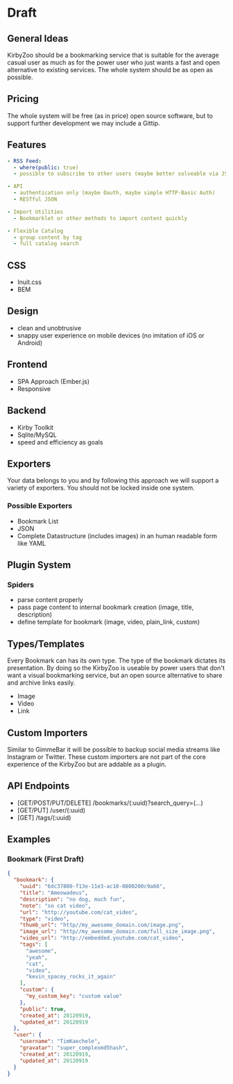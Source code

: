 # Draft

## General Ideas
KirbyZoo should be a bookmarking service that is suitable for the average casual user as much as for the power user who just wants a fast and open alternative to existing services.
The whole system should be as open as possible. 

## Pricing
The whole system will be free (as in price) open source software, but to support further development we may include a Gittip.


## Features

```yaml
- RSS Feed:
  - where(public: true)
  - possible to subscribe to other users (maybe better solveable via JSON)

- API
  - authentication only (maybe Oauth, maybe simple HTTP-Basic Auth)
  - RESTful JSON

- Import Utilities
  - Bookmarklet or other methods to import content quickly

- Flexible Catalog
  - group content by tag
  - full catalog search
```

## CSS
- Inuit.css
- BEM

## Design 

- clean and unobtrusive
- snappy user experience on mobile devices (no imitation of iOS or Android)

## Frontend

- SPA Approach (Ember.js)
- Responsive

## Backend
- Kirby Toolkit
- Sqlite/MySQL
- speed and efficiency as goals

## Exporters

Your data belongs to you and by following this approach we will support a variety of exporters. You should not be locked inside one system.

### Possible Exporters
- Bookmark List
- JSON 
- Complete Datastructure (includes images) in an human readable form like YAML

## Plugin System

### Spiders
- parse content properly
- pass page content to internal bookmark creation (image, title, description)
- define template for bookmark (image, video, plain_link, custom)

## Types/Templates
Every Bookmark can has its own type. The type of the bookmark dictates its presentation. By doing so the KirbyZoo is useable by power users that don't want a visual bookmarking service, but an open source alternative to share and archive links easily. 

- Image
- Video
- Link

## Custom Importers
Similar to GimmeBar it will be possible to backup social media streams like Instagram or Twitter. These custom importers are not part of the core experience of the KirbyZoo but are addable as a plugin.

## API Endpoints

- [GET/POST/PUT/DELETE] /bookmarks/(:uuid)?search_query=(…)
- [GET/PUT] /user/(:uuid)
- [GET] /tags/(:uuid)

 

## Examples

### Bookmark (First Draft)

```json
{
  "bookmark": {
    "uuid": "6dc37800-f13e-11e3-ac10-0800200c9a66",
    "title": "Ameowadeus",
    "description": "no dog, much fun",
    "note": "so cat video",
    "url": "http://youtube.com/cat_video",
    "type": "video",
    "thumb_url": "http//my_awesome_domain.com/image.png",
    "image_url": "http//my_awesome_domain.com/full_size_image.png",
    "video_url": "http://embedded.youtube.com/cat_video",
    "tags": [
      "awesome",
      "yeah",
      "cat",
      "video",
      "kevin_spacey_rocks_it_again"
    ],
    "custom": {
      "my_custom_key": "custom value"
    },
    "public": true,
    "created_at": 20120919,
    "updated_at": 20120919
  },
  "user": {
    "username": "TimKaechele",
    "gravatar": "super_complexmd5hash",
    "created_at": 20120919,
    "updated_at": 20120919
  }
}
```
